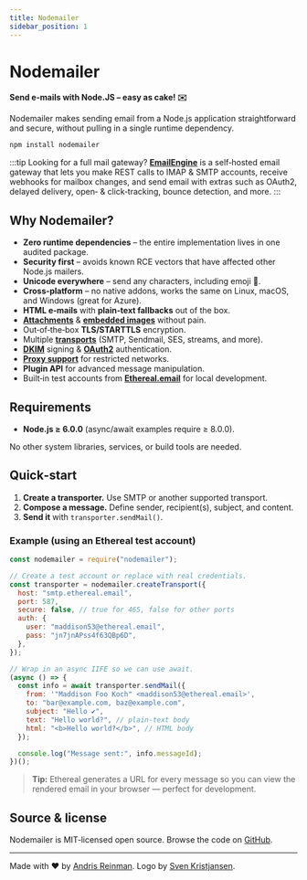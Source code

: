 ```yaml
---
title: Nodemailer
sidebar_position: 1
---
```


# Nodemailer

**Send e-mails with Node.JS – easy as cake! ✉️**

Nodemailer makes sending email from a Node.js application straightforward and secure, without pulling in a single runtime dependency.

```bash title="Install with npm"
npm install nodemailer
```

:::tip Looking for a full mail gateway?
[**EmailEngine**](https://emailengine.app/?utm_source=nodemailer&utm_campaign=nodemailer&utm_medium=tip-link) is a self‑hosted email gateway that lets you make REST calls to IMAP & SMTP accounts, receive webhooks for mailbox changes, and send email with extras such as OAuth2, delayed delivery, open‑ & click‑tracking, bounce detection, and more.
:::

## Why Nodemailer?

- **Zero runtime dependencies** – the entire implementation lives in one audited package.
- **Security first** – avoids known RCE vectors that have affected other Node.js mailers.
- **Unicode everywhere** – send any characters, including emoji 💪.
- **Cross‑platform** – no native addons, works the same on Linux, macOS, and Windows (great for Azure).
- **HTML e‑mails** with **plain‑text fallbacks** out of the box.
- **[Attachments](/message/attachments/)** & **[embedded images](/message/embedded-images/)** without pain.
- Out‑of‑the‑box **TLS/STARTTLS** encryption.
- Multiple **[transports](/transports/)** (SMTP, Sendmail, SES, streams, and more).
- **[DKIM](/dkim/)** signing & **[OAuth2](/smtp/oauth2/)** authentication.
- **[Proxy support](/smtp/proxies/)** for restricted networks.
- **Plugin API** for advanced message manipulation.
- Built‑in test accounts from **[Ethereal.email](https://ethereal.email)** for local development.

## Requirements

- **Node.js ≥ 6.0.0** (async/await examples require ≥ 8.0.0).

No other system libraries, services, or build tools are needed.

## Quick‑start

1. **Create a transporter.** Use SMTP or another supported transport.
2. **Compose a message.** Define sender, recipient(s), subject, and content.
3. **Send it** with `transporter.sendMail()`.

### Example (using an Ethereal test account)

```javascript
const nodemailer = require("nodemailer");

// Create a test account or replace with real credentials.
const transporter = nodemailer.createTransport({
  host: "smtp.ethereal.email",
  port: 587,
  secure: false, // true for 465, false for other ports
  auth: {
    user: "maddison53@ethereal.email",
    pass: "jn7jnAPss4f63QBp6D",
  },
});

// Wrap in an async IIFE so we can use await.
(async () => {
  const info = await transporter.sendMail({
    from: '"Maddison Foo Koch" <maddison53@ethereal.email>',
    to: "bar@example.com, baz@example.com",
    subject: "Hello ✔",
    text: "Hello world?", // plain‑text body
    html: "<b>Hello world?</b>", // HTML body
  });

  console.log("Message sent:", info.messageId);
})();
```

> **Tip:** Ethereal generates a URL for every message so you can view the rendered email in your browser — perfect for development.

## Source & license

Nodemailer is MIT‑licensed open source. Browse the code on [GitHub](https://github.com/nodemailer/nodemailer).

---

Made with ❤️ by [Andris Reinman](https://github.com/andris9). Logo by [Sven Kristjansen](https://www.behance.net/kristjansen).
